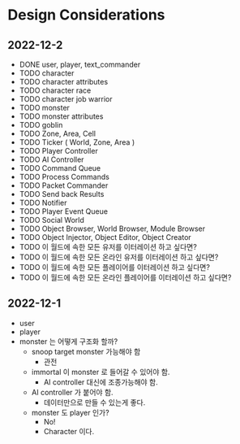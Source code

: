
# Design Considerations

## 2022-12-2

* DONE user, player, text_commander
* TODO character
* TODO character attributes
* TODO character race
* TODO character job warrior
* TODO monster
* TODO monster attributes
* TODO goblin 
* TODO Zone, Area, Cell
* TODO Ticker ( World, Zone, Area ) 
* TODO Player Controller
* TODO AI Controller
* TODO Command Queue
* TODO Process Commands
* TODO Packet Commander
* TODO Send back Results
* TODO Notifier
* TODO Player Event Queue
* TODO Social World
* TODO Object Browser, World Browser, Module Browser
* TODO Object Injector, Object Editor, Object Creator
* TODO 이 월드에 속한 모든 유저를 이터레이션 하고 싶다면?
* TODO 이 월드에 속한 모든 온라인 유저를 이터레이션 하고 싶다면?
* TODO 이 월드에 속한 모든 플레이어를 이터레이션 하고 싶다면?
* TODO 이 월드에 속한 모든 온라인 플레이어를 이터레이션 하고 싶다면?


## 2022-12-1

* user
* player
* monster 는 어떻게 구조화 할까?
  * snoop target monster 가능해야 함
    * 관전
  * immortal 이 monster 로 들어갈 수 있어야 함.
    * AI controller 대신에 조종가능해야 함.
  * AI controller 가 붙어야 함.
    * 데이터만으로 만들 수 있는게 좋다.
  * monster 도 player 인가?
    * No!
    * Character 이다.

